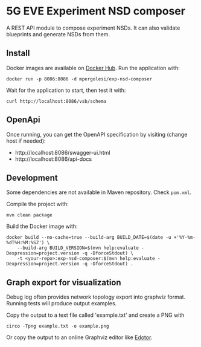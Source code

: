 # 5G EVE Experiment NSD composer
A REST API module to compose experiment NSDs. It can also validate blueprints and generate NSDs from them. 

## Install

Docker images are available on [Docker Hub](https://hub.docker.com/r/mpergolesi/exp-nsd-composer).
Run the application with:

```shell script
docker run -p 8086:8086 -d mpergolesi/exp-nsd-composer
```

Wait for the application to start, then test it with:

```shell script
curl http://localhost:8086/vsb/schema
```

## OpenApi

Once running, you can get the OpenAPI specification by visiting (change host if needed):

- http://localhost:8086/swagger-ui.html
- http://localhost:8086/api-docs

## Development

Some dependencies are not available in Maven repository. Check `pom.xml`.

Compile the project with:

```
mvn clean package
```

Build the Docker image with:

```
docker build --no-cache=true --build-arg BUILD_DATE=$(date -u +'%Y-%m-%dT%H:%M:%SZ') \
    --build-arg BUILD_VERSION=$(mvn help:evaluate -Dexpression=project.version -q -DforceStdout) \
    -t <your-repo>:exp-nsd-composer:$(mvn help:evaluate -Dexpression=project.version -q -DforceStdout) .
```

## Graph export for visualization

Debug log often provides network topology export into graphviz format.
Running tests will produce output examples.

Copy the output to a text file called 'example.txt' and create a PNG with
```
circo -Tpng example.txt -o example.png
```

Or copy the output to an online Graphviz editor like [Edotor](https://edotor.net/).

